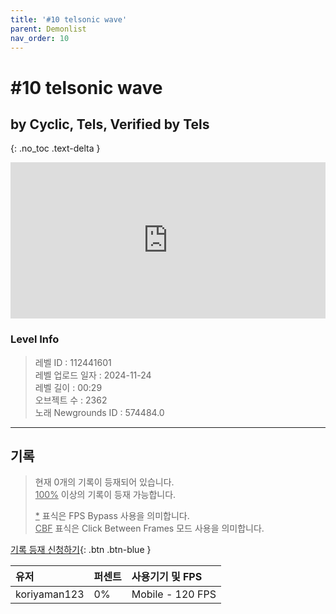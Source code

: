```yaml
---   
title: '#10 telsonic wave'   
parent: Demonlist   
nav_order: 10   
---
```

# #10 telsonic wave   
## by Cyclic, Tels, Verified by Tels   
{: .no_toc .text-delta }   
<p>
<iframe allow="accelerometer; autoplay; clipboard-write; encrypted-media; gyroscope; picture-in-picture" allowfullscreen="true" frameborder="0" height="250px" src="https://www.youtube.com/embed/bRtzldVCS84" width="100%"></iframe>
</p>

### Level Info
> 레벨 ID : 112441601   
> 레벨 업로드 일자 : 2024-11-24   
> 레벨 길이 : 00:29   
> 오브젝트 수 : 2362   
> 노래 Newgrounds ID : 574484.0   




---

## 기록   

> 현재 0개의 기록이 등재되어 있습니다.  
> <U>100%</U> 이상의 기록이 등재 가능합니다. 
>    
> <U>*</U> 표식은 FPS Bypass 사용을 의미합니다.   
> <U>CBF</U>  표식은 Click Between Frames 모드 사용을 의미합니다.   

[기록 등재 신청하기](https://gmdquackforum.site/submit.html){: .btn .btn-blue }   

| 유저         | 퍼센트             | 사용기기 및 FPS |   
|:-------------|:------------------|:---------------|   
| koriyaman123  | 0%               | Mobile - 120 FPS |   
